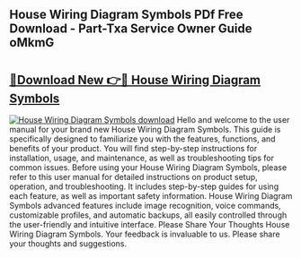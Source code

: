 ## House Wiring Diagram Symbols PDf Free Download - Part-Txa Service Owner Guide oMkmG

# <h2><a href="http://dfn12wp.blite.top/?on=House+Wiring+Diagram+Symbols">🔗Download New 👉🔴 House Wiring Diagram Symbols</a></h2>

[![House Wiring Diagram Symbols download](https://i.imgur.com/lujVjoI.png)](http://dfn12wp.blite.top/?on=House+Wiring+Diagram+Symbols)
Hello and welcome to the user manual for your brand new House Wiring Diagram Symbols. This guide is specifically designed to familiarize you with the features, functions, and benefits of your product. You will find step-by-step instructions for installation, usage, and maintenance, as well as troubleshooting tips for common issues. Before using your House Wiring Diagram Symbols, please refer to this user manual for detailed instructions on product setup, operation, and troubleshooting. It includes step-by-step guides for using each feature, as well as important safety information. House Wiring Diagram Symbols advanced features include image recognition, voice commands, customizable profiles, and automatic backups, all easily controlled through the user-friendly and intuitive interface. Please Share Your Thoughts House Wiring Diagram Symbols. Your feedback is invaluable to us. Please share your thoughts and suggestions.
